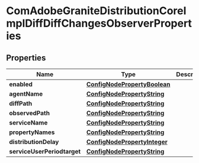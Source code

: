 
# ComAdobeGraniteDistributionCoreImplDiffDiffChangesObserverProperties

## Properties
Name | Type | Description | Notes
------------ | ------------- | ------------- | -------------
**enabled** | [**ConfigNodePropertyBoolean**](ConfigNodePropertyBoolean.md) |  |  [optional]
**agentName** | [**ConfigNodePropertyString**](ConfigNodePropertyString.md) |  |  [optional]
**diffPath** | [**ConfigNodePropertyString**](ConfigNodePropertyString.md) |  |  [optional]
**observedPath** | [**ConfigNodePropertyString**](ConfigNodePropertyString.md) |  |  [optional]
**serviceName** | [**ConfigNodePropertyString**](ConfigNodePropertyString.md) |  |  [optional]
**propertyNames** | [**ConfigNodePropertyString**](ConfigNodePropertyString.md) |  |  [optional]
**distributionDelay** | [**ConfigNodePropertyInteger**](ConfigNodePropertyInteger.md) |  |  [optional]
**serviceUserPeriodtarget** | [**ConfigNodePropertyString**](ConfigNodePropertyString.md) |  |  [optional]



